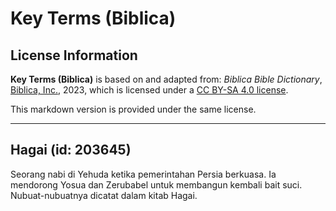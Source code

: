 # Key Terms (Biblica)

## License Information

**Key Terms (Biblica)** is based on and adapted from: _Biblica Bible Dictionary_, [Biblica, Inc.](https://www.biblica.com/), 2023, which is licensed under a [CC BY-SA 4.0 license](https://creativecommons.org/licenses/by-sa/4.0/legalcode.en).

This markdown version is provided under the same license.



--------------------------------

## Hagai (id: 203645)

Seorang nabi di Yehuda ketika pemerintahan Persia berkuasa. Ia mendorong Yosua dan Zerubabel untuk membangun kembali bait suci. Nubuat\-nubuatnya dicatat dalam kitab Hagai.


